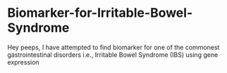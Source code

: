 # Biomarker-for-Irritable-Bowel-Syndrome

Hey peeps, I have attempted to find biomarker for one of the commonest gastrointestinal disorders i.e., Irritable Bowel Syndrome (IBS) using gene expression
